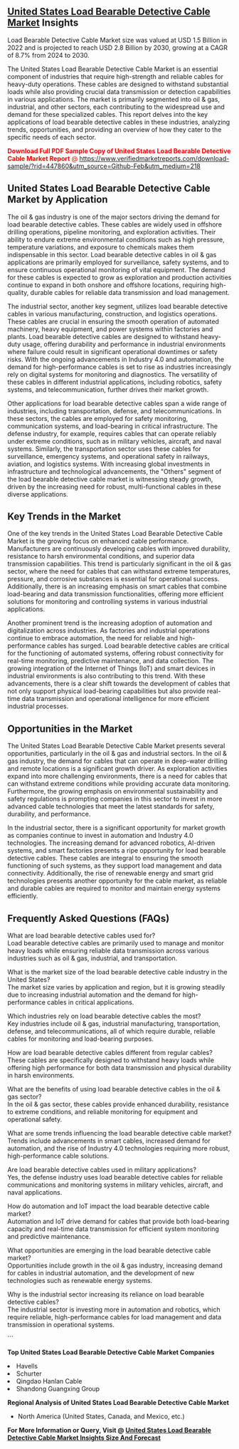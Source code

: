 <h2><a href="https://www.verifiedmarketreports.com/download-sample/?rid=447860&amp;utm_source=Github-Feb&amp;utm_medium=218" target="_blank">United States Load Bearable Detective Cable Market</a> Insights</h2><p>Load Bearable Detective Cable Market size was valued at USD 1.5 Billion in 2022 and is projected to reach USD 2.8 Billion by 2030, growing at a CAGR of 8.7% from 2024 to 2030.</p><p> <p>The United States Load Bearable Detective Cable Market is an essential component of industries that require high-strength and reliable cables for heavy-duty operations. These cables are designed to withstand substantial loads while also providing crucial data transmission or detection capabilities in various applications. The market is primarily segmented into oil & gas, industrial, and other sectors, each contributing to the widespread use and demand for these specialized cables. This report delves into the key applications of load bearable detective cables in these industries, analyzing trends, opportunities, and providing an overview of how they cater to the specific needs of each sector. </p> <p><p><span class=""><span style="color: #ff0000;"><strong>Download Full PDF Sample Copy of United States Load Bearable Detective Cable Market Report</strong> @ </span><a href="https://www.verifiedmarketreports.com/download-sample/?rid=447860&amp;utm_source=Github-Feb&amp;utm_medium=218" target="_blank">https://www.verifiedmarketreports.com/download-sample/?rid=447860&amp;utm_source=Github-Feb&amp;utm_medium=218</a></span></p></p> <h2>United States Load Bearable Detective Cable Market by Application</h2> <p>The oil & gas industry is one of the major sectors driving the demand for load bearable detective cables. These cables are widely used in offshore drilling operations, pipeline monitoring, and exploration activities. Their ability to endure extreme environmental conditions such as high pressure, temperature variations, and exposure to chemicals makes them indispensable in this sector. Load bearable detective cables in oil & gas applications are primarily employed for surveillance, safety systems, and to ensure continuous operational monitoring of vital equipment. The demand for these cables is expected to grow as exploration and production activities continue to expand in both onshore and offshore locations, requiring high-quality, durable cables for reliable data transmission and load management. <p>The industrial sector, another key segment, utilizes load bearable detective cables in various manufacturing, construction, and logistics operations. These cables are crucial in ensuring the smooth operation of automated machinery, heavy equipment, and power systems within factories and plants. Load bearable detective cables are designed to withstand heavy-duty usage, offering durability and performance in industrial environments where failure could result in significant operational downtimes or safety risks. With the ongoing advancements in Industry 4.0 and automation, the demand for high-performance cables is set to rise as industries increasingly rely on digital systems for monitoring and diagnostics. The versatility of these cables in different industrial applications, including robotics, safety systems, and telecommunication, further drives their market growth.</p> <p>Other applications for load bearable detective cables span a wide range of industries, including transportation, defense, and telecommunications. In these sectors, the cables are employed for safety monitoring, communication systems, and load-bearing in critical infrastructure. The defense industry, for example, requires cables that can operate reliably under extreme conditions, such as in military vehicles, aircraft, and naval systems. Similarly, the transportation sector uses these cables for surveillance, emergency systems, and operational safety in railways, aviation, and logistics systems. With increasing global investments in infrastructure and technological advancements, the "Others" segment of the load bearable detective cable market is witnessing steady growth, driven by the increasing need for robust, multi-functional cables in these diverse applications.</p> <h2>Key Trends in the Market</h2> <p>One of the key trends in the United States Load Bearable Detective Cable Market is the growing focus on enhanced cable performance. Manufacturers are continuously developing cables with improved durability, resistance to harsh environmental conditions, and superior data transmission capabilities. This trend is particularly significant in the oil & gas sector, where the need for cables that can withstand extreme temperatures, pressure, and corrosive substances is essential for operational success. Additionally, there is an increasing emphasis on smart cables that combine load-bearing and data transmission functionalities, offering more efficient solutions for monitoring and controlling systems in various industrial applications.</p> <p>Another prominent trend is the increasing adoption of automation and digitalization across industries. As factories and industrial operations continue to embrace automation, the need for reliable and high-performance cables has surged. Load bearable detective cables are critical for the functioning of automated systems, offering robust connectivity for real-time monitoring, predictive maintenance, and data collection. The growing integration of the Internet of Things (IoT) and smart devices in industrial environments is also contributing to this trend. With these advancements, there is a clear shift towards the development of cables that not only support physical load-bearing capabilities but also provide real-time data transmission and operational intelligence for more efficient industrial processes.</p> <h2>Opportunities in the Market</h2> <p>The United States Load Bearable Detective Cable Market presents several opportunities, particularly in the oil & gas and industrial sectors. In the oil & gas industry, the demand for cables that can operate in deep-water drilling and remote locations is a significant growth driver. As exploration activities expand into more challenging environments, there is a need for cables that can withstand extreme conditions while providing accurate data monitoring. Furthermore, the growing emphasis on environmental sustainability and safety regulations is prompting companies in this sector to invest in more advanced cable technologies that meet the latest standards for safety, durability, and performance.</p> <p>In the industrial sector, there is a significant opportunity for market growth as companies continue to invest in automation and Industry 4.0 technologies. The increasing demand for advanced robotics, AI-driven systems, and smart factories presents a ripe opportunity for load bearable detective cables. These cables are integral to ensuring the smooth functioning of such systems, as they support load management and data connectivity. Additionally, the rise of renewable energy and smart grid technologies presents another opportunity for the cable market, as reliable and durable cables are required to monitor and maintain energy systems efficiently.</p> <h2>Frequently Asked Questions (FAQs)</h2> <p>What are load bearable detective cables used for? <br> Load bearable detective cables are primarily used to manage and monitor heavy loads while ensuring reliable data transmission across various industries such as oil & gas, industrial, and transportation.</p> <p>What is the market size of the load bearable detective cable industry in the United States? <br> The market size varies by application and region, but it is growing steadily due to increasing industrial automation and the demand for high-performance cables in critical applications.</p> <p>Which industries rely on load bearable detective cables the most? <br> Key industries include oil & gas, industrial manufacturing, transportation, defense, and telecommunications, all of which require durable, reliable cables for monitoring and load-bearing purposes.</p> <p>How are load bearable detective cables different from regular cables? <br> These cables are specifically designed to withstand heavy loads while offering high performance for both data transmission and physical durability in harsh environments.</p> <p>What are the benefits of using load bearable detective cables in the oil & gas sector? <br> In the oil & gas sector, these cables provide enhanced durability, resistance to extreme conditions, and reliable monitoring for equipment and operational safety.</p> <p>What are some trends influencing the load bearable detective cable market? <br> Trends include advancements in smart cables, increased demand for automation, and the rise of Industry 4.0 technologies requiring more robust, high-performance cable solutions.</p> <p>Are load bearable detective cables used in military applications? <br> Yes, the defense industry uses load bearable detective cables for reliable communications and monitoring systems in military vehicles, aircraft, and naval applications.</p> <p>How do automation and IoT impact the load bearable detective cable market? <br> Automation and IoT drive demand for cables that provide both load-bearing capacity and real-time data transmission for efficient system monitoring and predictive maintenance.</p> <p>What opportunities are emerging in the load bearable detective cable market? <br> Opportunities include growth in the oil & gas industry, increasing demand for cables in industrial automation, and the development of new technologies such as renewable energy systems.</p> <p>Why is the industrial sector increasing its reliance on load bearable detective cables? <br> The industrial sector is investing more in automation and robotics, which require reliable, high-performance cables for load management and data transmission in operational systems.</p> ```</p><p><strong>Top United States Load Bearable Detective Cable Market Companies</strong></p><div data-test-id=""><p><li>Havells</li><li> Schurter</li><li> Qingdao Hanlan Cable</li><li> Shandong Guangxing Group</li></p><div><strong>Regional Analysis of&nbsp;United States Load Bearable Detective Cable Market</strong></div><ul><li dir="ltr"><p dir="ltr">North America&nbsp;(United States, Canada, and Mexico, etc.)</p></li></ul><p><strong>For More Information or Query, Visit @&nbsp;</strong><strong><a href="https://www.verifiedmarketreports.com/product/load-bearable-detective-cable-market/?utm_source=Github-Feb&amp;utm_medium=218" target="_blank">United States Load Bearable Detective Cable Market Insights Size And Forecast</a></strong></p></div>
